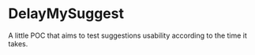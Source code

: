 DelayMySuggest
==============

A little POC that aims to test suggestions usability according to the time it takes.